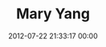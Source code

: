 ---
title: "Mary Yang"
date: 2012-07-22 21:33:17 00:00
permalink: /marukie
twitter: "marukie"
likes: [1068,1094,358,46,583,842,129,1120,1122,1123,1124,1129,58,260,730,429,932,1346,1394,916,1566]
id: 1241
gravatar: "http://www.gravatar.com/avatar/f6e30baed0b0a855f5c185b6fe5f3580"
---